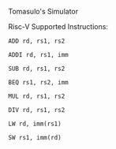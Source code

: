Tomasulo's Simulator

Risc-V Supported Instructions:

    ADD rd, rs1, rs2

    ADDI rd, rs1, imm

    SUB rd, rs1, rs2

    BEQ rs1, rs2, imm

    MUL rd, rs1, rs2

    DIV rd, rs1, rs2

    LW rd, imm(rs1)

    SW rs1, imm(rd)
